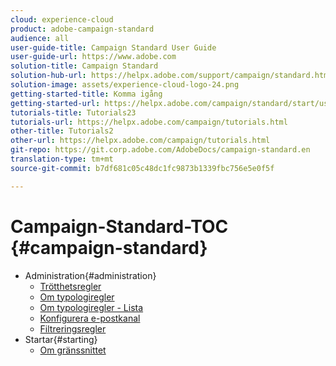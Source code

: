 ```yaml
---
cloud: experience-cloud
product: adobe-campaign-standard
audience: all
user-guide-title: Campaign Standard User Guide
user-guide-url: https://www.adobe.com
solution-title: Campaign Standard
solution-hub-url: https://helpx.adobe.com/support/campaign/standard.html
solution-image: assets/experience-cloud-logo-24.png
getting-started-title: Komma igång
getting-started-url: https://helpx.adobe.com/campaign/standard/start/user-guide.html
tutorials-title: Tutorials23
tutorials-url: https://helpx.adobe.com/campaign/tutorials.html
other-title: Tutorials2
other-url: https://helpx.adobe.com/campaign/tutorials.html
git-repo: https://git.corp.adobe.com/AdobeDocs/campaign-standard.en
translation-type: tm+mt
source-git-commit: b7df681c05c48dc1fc9873b1339fbc756e5e0f5f

---
```



# Campaign-Standard-TOC {#campaign-standard}

+ Administration{#administration}
   + [Trötthetsregler](administration/using/fatigue-rules.md)
   + [Om typologiregler](administration/using/about-typology-rules.md)
   + [Om typologiregler - Lista](administration/using/about-typology-rules.md#typology-rules)
   + [Konfigurera e-postkanal](administration/using/configuring-email-channel.md)
   + [Filtreringsregler](administration/using/filtering-rules.md)
+ Startar{#starting}
   + [Om gränssnittet](start/using/about-the-interface.md)
